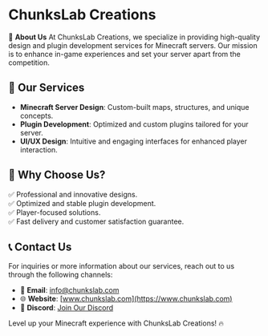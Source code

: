 # ChunksLab Creations

🚀 **About Us**
At ChunksLab Creations, we specialize in providing high-quality design and plugin development services for Minecraft servers. Our mission is to enhance in-game experiences and set your server apart from the competition.

## 🎨 Our Services
- **Minecraft Server Design**: Custom-built maps, structures, and unique concepts.
- **Plugin Development**: Optimized and custom plugins tailored for your server.
- **UI/UX Design**: Intuitive and engaging interfaces for enhanced player interaction.

## 📌 Why Choose Us?
✅ Professional and innovative designs.<br>
✅ Optimized and stable plugin development.<br>
✅ Player-focused solutions.<br>
✅ Fast delivery and customer satisfaction guarantee.<br>

## 📞 Contact Us
For inquiries or more information about our services, reach out to us through the following channels:
- 📧 **Email**: info@chunkslab.com
- 🌐 **Website**: [www.chunkslab.com](https://www.chunkslab.com)
- 📌 **Discord**: [Join Our Discord](https://discord.gg/BuyNy9JfN2)

Level up your Minecraft experience with ChunksLab Creations! 🔥
